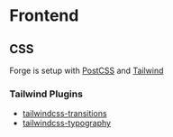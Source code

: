 # Frontend

## CSS
Forge is setup with [PostCSS](https://postcss.org/) and [Tailwind](https://tailwindcss.com/)

### Tailwind Plugins
- [tailwindcss-transitions](https://github.com/benface/tailwindcss-transitions)
- [tailwindcss-typography](https://github.com/benface/tailwindcss-typography)
